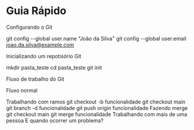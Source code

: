 # Guia Rápido

Configurando o Git

git config --global user.name "João da Silva"
git config --global user.email joao.da.silva@example.com

Inicializando um repotisório Git

mkdir pasta_teste
cd pasta_teste
git init

Fluxo de trabalho do Git

Fluxo normal

Trabalhando com ramos
    git checkout -b funcionalidade
    git checkout main
    git branch -d funcionalidade
    git push origin funcionalidade
Fazendo merge
    git checkout main
    git merge funcionalidade
Trabalhando com mais de uma pessoa
E quando ocorrer um problema?